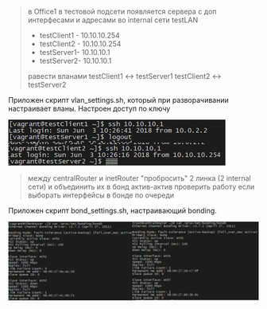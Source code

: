 >в Office1 в тестовой подсети появляется сервера с доп интерфесами и адресами
>во internal сети testLAN
>- testClient1 - 10.10.10.254
>- testClient2 - 10.10.10.254
>- testServer1- 10.10.10.1
>- testServer2- 10.10.10.1
>
>равести вланами
>testClient1 <-> testServer1
>testClient2 <-> testServer2

Приложен скрипт vlan_settings.sh, который при разворачивании настраивает вланы.
Настроен доступ по ключу

![ssh](https://github.com/armakoz/otus-linux/blob/master/images/ssh_access.png)

>между centralRouter и inetRouter
>"пробросить" 2 линка (2 internal сети) и объединить их в бонд актив-актив
>проверить работу если выборать интерфейсы в бонде по очереди

Приложен скрипт bond_settings.sh, настраивающий bonding.

![sbondingsh](https://github.com/armakoz/otus-linux/blob/master/images/bonding.png)